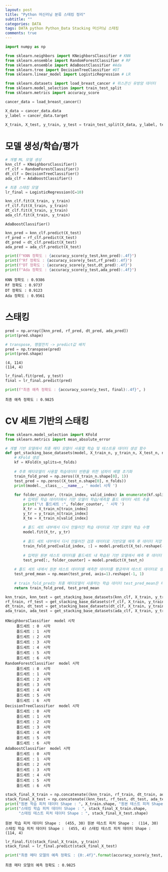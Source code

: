 ```yaml
---  
layout: post  
title: "Python 머신러닝 분류 스태킹 정리"
subtitle: ""  
categories: DATA
tags: DATA python Python_Data Stacking 머신러닝 스태킹
comments: true  
---  
```

```python
import numpy as np

from sklearn.neighbors import KNeighborsClassifier # KNN
from sklearn.ensemble import RandomForestClassifier # RF
from sklearn.ensemble import AdaBoostClassifier #Ada
from sklearn.tree import DecisionTreeClassifier #DT
from sklearn.linear_model import LogisticRegression # LR

from sklearn.datasets import load_breast_cancer # 위스콘신 유방암 데이터
from sklearn.model_selection import train_test_split
from sklearn.metrics import accuracy_score

cancer_data = load_breast_cancer()

X_data = cancer_data.data
y_label = cancer_data.target

X_train, X_test, y_train, y_test = train_test_split(X_data, y_label, test_size=0.2, random_state=0)
```

# 모델 생성/학습/평가


```python
# 개별 ML 모델 생성
knn_clf = KNeighborsClassifier()
rf_clf = RandomForestClassifier()
dt_clf = DecisionTreeClassifier()
ada_clf = AdaBoostClassifier()

# 최종 스태킹 모델
lr_final = LogisticRegression(C=10)
```


```python
knn_clf.fit(X_train, y_train)
rf_clf.fit(X_train, y_train)
dt_clf.fit(X_train, y_train)
ada_clf.fit(X_train, y_train)
```




    AdaBoostClassifier()




```python
knn_pred = knn_clf.predict(X_test)
rf_pred = rf_clf.predict(X_test)
dt_pred = dt_clf.predict(X_test)
ada_pred = ada_clf.predict(X_test)

print(f"KNN 정확도 : {accuracy_score(y_test,knn_pred):.4f}")
print(f"Rf 정확도 : {accuracy_score(y_test,rf_pred):.4f}")
print(f"DT 정확도 : {accuracy_score(y_test,dt_pred):.4f}")
print(f"Ada 정확도 : {accuracy_score(y_test,ada_pred):.4f}")
```

    KNN 정확도 : 0.9386
    Rf 정확도 : 0.9737
    DT 정확도 : 0.9123
    Ada 정확도 : 0.9561
    

# 스태킹


```python
pred = np.array([knn_pred, rf_pred, dt_pred, ada_pred])
print(pred.shape)

# transpose, 행렬전치 -> predict값 배치
pred = np.transpose(pred)
print(pred.shape)
```

    (4, 114)
    (114, 4)
    


```python
lr_final.fit(pred, y_test)
final = lr_final.predict(pred)

print(f"최종 예측 정확도 : {accuracy_score(y_test, final):.4f}", )
```

    최종 예측 정확도 : 0.9825
    

# CV 세트 기반의 스태킹


```python
from sklearn.model_selection import KFold
from sklearn.metrics import mean_absolute_error

# 개별 기반 모델에서 최종 메타 모델이 사용할 학습 및 테스트용 데이터 생성 함수
def get_stacking_base_datasets(model, X_train_n, y_train_n, X_test_n, n_folds):
    # KFold 생성
    kf = KFold(n_splits=n_folds)
    
    # 추후 메타모델이 사용할 학습데이터 반환을 위한 넘파이 배열 초기화
    train_fold_pred = np.zeros((X_train_n.shape[0], 1))
    test_pred = np.zeros((X_test_n.shape[0], n_folds))
    print(model.__class__.__name__, ' model 시작 ')
    
    for folder_counter, (train_index, valid_index) in enumerate(kf.split(X_train_n)):
        # 입력된 학습 데이터에서 기반 모델이 학습/예측할 폴드 데이터 세트 추출
        print("\t 폴드세트 :", folder_counter, ' 시작 ')
        X_tr = X_train_n[train_index]
        y_tr = y_train_n[train_index]
        X_te = X_train_n[valid_index]
        
        # 폴드 세트 내부에서 다시 만들어진 학습 데이터로 기반 모델의 학습 수행
        model.fit(X_tr, y_tr)
        
        # 폴드 세트 내부에서 다시 만들어진 검증 데이터로 기반모델 예측 후 데이터 저장
        train_fold_pred[valid_index, :] = model.predict(X_te).reshape(-1,1)
        
        # 입력된 원본 테스트 데이터를 폴드세트 내 학습된 기반 모델에서 예측 후 데이터 저장
        test_pred[:, folder_counter] = model.predict(X_test_n)
        
    # 폴드 세트 내에서 원본 테스트 데이터를 예측한 데이터를 평균하여 테스트 데이터로 생성
    test_pred_mean = np.mean(test_pred, axis=1).reshape(-1, 1)
    
    # train_fold_pred는 최종 메타모델이 사용하는 학습 데이터 test_pred_mean은 테스트 데이터
    return train_fold_pred, test_pred_mean
```


```python
knn_train, knn_test = get_stacking_base_datasets(knn_clf, X_train, y_train, X_test, 7)
rf_train, rf_test = get_stacking_base_datasets(rf_clf, X_train, y_train, X_test, 7)
dt_train, dt_test = get_stacking_base_datasets(dt_clf, X_train, y_train, X_test, 7)
ada_train, ada_test = get_stacking_base_datasets(ada_clf, X_train, y_train, X_test, 7)
```

    KNeighborsClassifier  model 시작 
    	 폴드세트 : 0  시작 
    	 폴드세트 : 1  시작 
    	 폴드세트 : 2  시작 
    	 폴드세트 : 3  시작 
    	 폴드세트 : 4  시작 
    	 폴드세트 : 5  시작 
    	 폴드세트 : 6  시작 
    RandomForestClassifier  model 시작 
    	 폴드세트 : 0  시작 
    	 폴드세트 : 1  시작 
    	 폴드세트 : 2  시작 
    	 폴드세트 : 3  시작 
    	 폴드세트 : 4  시작 
    	 폴드세트 : 5  시작 
    	 폴드세트 : 6  시작 
    DecisionTreeClassifier  model 시작 
    	 폴드세트 : 0  시작 
    	 폴드세트 : 1  시작 
    	 폴드세트 : 2  시작 
    	 폴드세트 : 3  시작 
    	 폴드세트 : 4  시작 
    	 폴드세트 : 5  시작 
    	 폴드세트 : 6  시작 
    AdaBoostClassifier  model 시작 
    	 폴드세트 : 0  시작 
    	 폴드세트 : 1  시작 
    	 폴드세트 : 2  시작 
    	 폴드세트 : 3  시작 
    	 폴드세트 : 4  시작 
    	 폴드세트 : 5  시작 
    	 폴드세트 : 6  시작 
    


```python
stack_final_X_train = np.concatenate((knn_train, rf_train, dt_train, ada_train), axis=1)
stack_final_X_test = np.concatenate((knn_test, rf_test, dt_test, ada_test), axis=1)
print("원본 학습 피처 데이터 Shape : ", X_train.shape, "원본 테스트 피처 Shape : ", X_test.shape)
print("스태킹 학습 피처 데이터 Shape : ", stack_final_X_train.shape,
      "스태킹 테스트 피처 데이터 Shape : ", stack_final_X_test.shape)
```

    원본 학습 피처 데이터 Shape :  (455, 30) 원본 테스트 피처 Shape :  (114, 30)
    스태킹 학습 피처 데이터 Shape :  (455, 4) 스태킹 테스트 피처 데이터 Shape :  (114, 4)
    


```python
lr_final.fit(stack_final_X_train, y_train)
stack_final = lr_final.predict(stack_final_X_test)

print("최종 메타 모델의 예측 정확도 : {0:.4f}".format(accuracy_score(y_test, stack_final)))
```

    최종 메타 모델의 예측 정확도 : 0.9825
    
